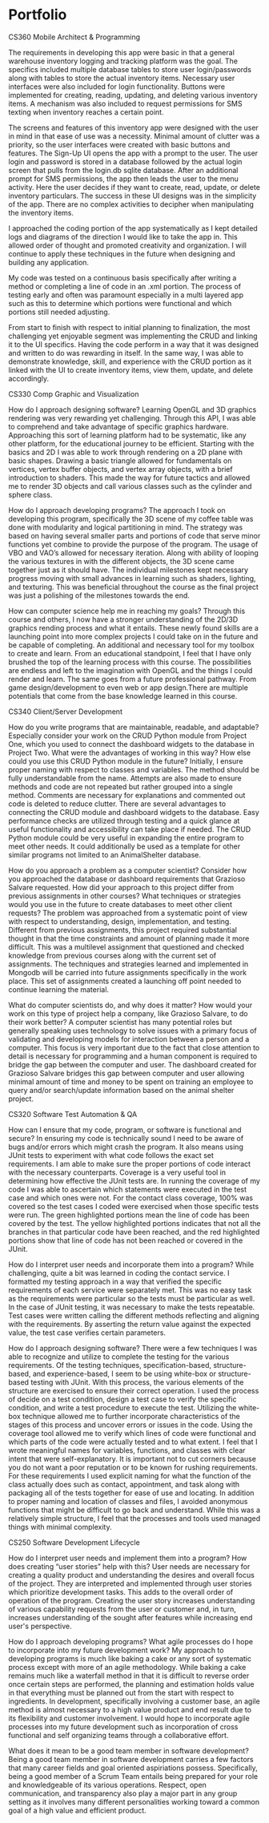# Portfolio

CS360 Mobile Architect & Programming 

The requirements in developing this app were basic in that a general warehouse inventory logging and tracking platform was the goal. The specifics included multiple database tables to store user login/passwords along with tables to store the actual inventory items. Necessary user interfaces were also included for login functionality. Buttons were implemented for creating, reading, updating, and deleting various inventory items. A mechanism was also included to request permissions for SMS texting when inventory reaches a certain point.  

The screens and features of this inventory app were designed with the user in mind in that ease of use was a necessity. Minimal amount of clutter was a priority, so the user interfaces were created with basic buttons and features. The Sign-Up UI opens the app with a prompt to the user. The user login and password is stored in a database followed by the actual login screen that pulls from the login.db sqlite database. After an additional prompt for SMS permissions, the app then leads the user to the menu activity. Here the user decides if they want to create, read, update, or delete inventory particulars. The success in these UI designs was in the simplicity of the app. There are no complex activities to decipher when manipulating the inventory items.  

I approached the coding portion of the app systematically as I kept detailed logs and diagrams of the direction I would like to take the app in. This allowed order of thought and promoted creativity and organization. I will continue to apply these techniques in the future when designing and building any application.  

My code was tested on a continuous basis specifically after writing a method or completing a line of code in an .xml portion. The process of testing early and often was paramount especially in a multi layered app such as this to determine which portions were functional and which portions still needed adjusting.  

From start to finish with respect to initial planning to finalization, the most challenging yet enjoyable segment was implementing the CRUD and linking it to the UI specifics. Having the code perform in a way that it was designed and written to do was rewarding in itself. In the same way, I was able to demonstrate knowledge, skill, and experience with the CRUD portion as it linked with the UI to create inventory items, view them, update, and delete accordingly.  

CS330 Comp Graphic and Visualization

How do I approach designing software? 
   Learning OpenGL and 3D graphics rendering was very rewarding yet challenging. Through this API, I was able to comprehend and take advantage of specific graphics hardware. Approaching this sort of learning platform had to be systematic, like any other platform, for the educational journey to be efficient. Starting with the basics and 2D I was able to work through rendering on a 2D plane with basic shapes. Drawing a basic triangle allowed for fundamentals on vertices, vertex buffer objects, and vertex array objects, with a brief introduction to shaders. This made the way for future tactics and allowed me to render 3D objects and call various classes such as the cylinder and sphere class. 
   
How do I approach developing programs?
   The approach I took on developing this program, specifically the 3D scene of my coffee table was done with modularity and logical partitioning in mind. The strategy was based on having several smaller parts and portions of code that serve minor functions yet combine to provide the purpose of the program. The usage of VBO and VAO’s allowed for necessary iteration. Along with ability of looping the various textures in with the different objects, the 3D scene came together just as it should have. The individual milestones kept necessary progress moving with small advances in learning such as shaders, lighting, and texturing. This was beneficial throughout the course as the final project was just a polishing of the milestones towards the end. 
   
How can computer science help me in reaching my goals? 
   Through this course and others, I now have a stronger understanding of the 2D/3D graphics rending process and what it entails. These newly found skills are a launching point into more complex projects I could take on in the future and be capable of completing. An additional and necessary tool for my toolbox to create and learn. From an educational standpoint, I feel that I have only brushed the top of the learning process with this course. The possibilities are endless and left to the imagination with OpenGL and the things I could render and learn. The same goes from a future professional pathway. From game design/development to even web or app design.There are multiple potentials that come from the base knowledge learned in this course. 


CS340 Client/Server Development

How do you write programs that are maintainable, readable, and adaptable? Especially consider your work on the CRUD Python module from Project One, which you used to connect the dashboard widgets to the database in Project Two. What were the advantages of working in this way? How else could you use this CRUD Python module in the future?
   Initially, I ensure proper naming with respect to classes and variables. The method should be fully understandable from the name. Attempts are also made to ensure methods and code are not repeated but rather grouped into a single method. Comments are necessary for explanations and commented out code is deleted to reduce clutter. There are several advantages to connecting the CRUD module and dashboard widgets to the database. Easy performance checks are utilized through testing and a quick glance at useful functionality and accessibility can take place if needed. The CRUD Python module could be very useful in expanding the entire program to meet other needs. It could additionally be used as a template for other similar programs not limited to an AnimalShelter database. 

How do you approach a problem as a computer scientist? Consider how you approached the database or dashboard requirements that Grazioso Salvare requested. How did your approach to this project differ from previous assignments in other courses? What techniques or strategies would you use in the future to create databases to meet other client requests?
   The problem was approached from a systematic point of view with respect to understanding, design, implementation, and testing. Different from previous assignments, this project required substantial thought in that the time constraints and amount of planning made it more difficult. This was a multilevel assignment that questioned and checked knowledge from previous courses along with the current set of assignments. The techniques and strategies learned and implemented in Mongodb will be carried into future assignments specifically in the work place. This set of assignments created a launching off point needed to continue learning the material.  

What do computer scientists do, and why does it matter? How would your work on this type of project help a company, like Grazioso Salvare, to do their work better?
   A computer scientist has many potential roles but generally speaking uses technology to solve issues with a primary focus of validating and developing models for interaction between a person and a computer. This focus is very important due to the fact that close attention to detail is necessary for programming and a human component is required to bridge the gap between the computer and user. The dashboard created for Grazioso Salvare bridges this gap between computer and user allowing minimal amount of time and money to be spent on training an employee to query and/or search/update information based on the animal shelter project. 



CS320 Software Test Automation & QA

How can I ensure that my code, program, or software is functional and secure?
 In ensuring my code is technically sound I need to be aware of bugs and/or errors which might crash the program. It also means using JUnit tests to experiment with what code follows the exact set requirements. I am able to make sure the proper portions of code interact with the necessary counterparts.  Coverage is a very useful tool in determining how effective the JUnit tests are. In running the coverage of my code I was able to ascertain which statements were executed in the test case and which ones were not. For the contact class coverage, 100% was covered so the test cases I coded were exercised when those specific tests were run. The green highlighted portions mean the line of code has been covered by the test. The yellow highlighted portions indicates that not all the branches in that particular code have been reached, and the red highlighted portions show that line of code has not been reached or covered in the JUnit.
  
How do I interpret user needs and incorporate them into a program?
  While challenging, quite a bit was learned in coding the contact service. I formatted my testing approach in a way that verified the specific requirements of each service were separately met. This was no easy task as the requirements were particular so the tests must be particular as well. In the case of JUnit testing, it was necessary to make the tests repeatable. Test cases were written calling the different methods reflecting and aligning with the requirements. By asserting the return value against the expected value, the test case verifies certain parameters.
  
How do I approach designing software?
  There were a few techniques I was able to recognize and utilize to complete the testing for the various requirements. Of the testing techniques, specification-based, structure-based, and experience-based, I seem to be using white-box or structure-based testing with JUnit. With this process, the various elements of the structure are exercised to ensure their correct operation. I used the process of decide on a test condition, design a test case to verify the specific condition, and write a test procedure to execute the test. Utilizing the white-box technique allowed me to further incorporate characteristics of the stages of this process and uncover errors or issues in the code. Using the coverage tool allowed me to verify which lines of code were functional and which parts of the code were actually tested and to what extent. I feel that I wrote meaningful names for variables, functions, and classes with clear intent that were self-explanatory. It is important not to cut corners because you do not want a poor reputation or to be known for rushing requirements. For these requirements I used explicit naming for what the function of the class actually does such as contact, appointment, and task along with packaging all of the tests together for ease of use and locating. In addition to proper naming and location of classes and files, I avoided anonymous functions that might be difficult to go back and understand. While this was a relatively simple structure, I feel that the processes and tools used managed things with minimal complexity.  




CS250 Software Development Lifecycle

How do I interpret user needs and implement them into a program? How does creating “user stories” help with this?
  User needs are necessary for creating a quality product and understanding the desires and overall focus of the project. They are interpreted and implemented through user stories 
  which prioritize development tasks. This adds to the overall order of operation of the program. Creating the user story increases understanding of various capability requests 
  from the user or customer and, in turn, increases understanding of the sought after features while increasing end user's perspective. 


How do I approach developing programs? What agile processes do I hope to incorporate into my future development work?
  My approach to developing programs is much like baking a cake or any sort of systematic process except with more of an agile methodology. While baking a cake remains much like a 
  waterfall method in that it is difficult to reverse order once certain steps are performed, the planning and estimation holds value in that everything must be planned out from 
  the start with respect to ingredients. In development, specifically involving a customer base, an agile method is almost necessary to a high value product and end result due to 
  its flexibility and customer involvement. I would hope to incorporate agile processes into my future development such as incorporation of cross functional and self organizing 
  teams through a collaborative effort. 


What does it mean to be a good team member in software development?
  Being a good team member in software development carries a few factors that many career fields and goal oriented aspiriations possess. Specifically, being a good member of a
  Scrum Team entails being prepared for your role and knowledgeable of its various operations. Respect, open communication, and transparency also play a major part in any group 
  setting as it involves many different personalities working toward a common goal of a high value and efficient product. 
